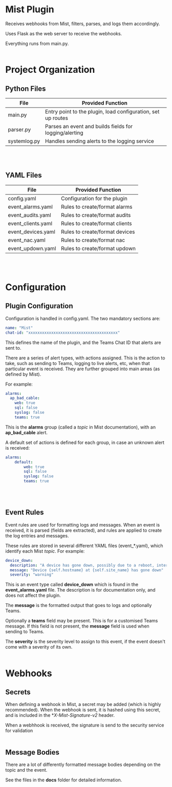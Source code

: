 # Mist Plugin

Receives webhooks from Mist, filters, parses, and logs them accordingly.

Uses Flask as the web server to receive the webhooks.

Everything runs from main.py.
</br></br>


# Project Organization
## Python Files

| File             | Provided Function                                             |
| ---------------- | ------------------------------------------------------------- |
| main.py          | Entry point to the plugin, load configuration, set up routes  |
| parser.py        | Parses an event and builds fields for logging/alerting        |
| systemlog.py     | Handles sending alerts to the logging service                 |
</br></br>


## YAML Files

| File               | Provided Function                           |
| ------------------ | ------------------------------------------- |
| config.yaml        | Configuration for the plugin                |
| event_alarms.yaml  | Rules to create/format alarms               |
| event_audits.yaml  | Rules to create/format audits               |
| event_clients.yaml | Rules to create/format clients              |
| event_devices.yaml | Rules to create/format devices              |
| event_nac.yaml     | Rules to create/format nac                  |
| event_updown.yaml  | Rules to create/format updown               |
</br></br>


# Configuration

## Plugin Configuration

Configuration is handled in config.yaml. The two mandatory sections are:

```yaml
name: "Mist"
chat-id: "xxxxxxxxxxxxxxxxxxxxxxxxxxxxxxxxxxxxxxx"
```

This defines the name of the plugin, and the Teams Chat ID that alerts are sent to.

There are a series of alert types, with actions assigned. This is the action to take, such as sending to Teams, logging to live alerts, etc, when that particular event is received. They are further grouped into main areas (as defined by Mist).

For example:

```yaml
alarms:
  ap_bad_cable:
    web: true
    sql: false
    syslog: false
    teams: true
```

This is the **alarms** group (called a _topic_ in Mist documentation), with an **ap_bad_cable** alert.

A default set of actions is defined for each group, in case an unknown alert is received:

```yaml
alarms:
    default:
        web: true
        sql: false
        syslog: false
        teams: true
```
</br></br>


## Event Rules

Event rules are used for formatting logs and messages. When an event is received, it is parsed (fields are extracted), and rules are applied to create the log entries and messages.

These rules are stored in several different YAML files (event_*.yaml), which identify each Mist _topic_. For example:

```yaml
device_down:
  description: "A device has gone down, possibly due to a reboot, internet outage, or upstream failure"
  message: "Device {self.hostname} at {self.site_name} has gone down"
  severity: "warning"
```

This is an event type called **device_down** which is found in the **event_alarms.yaml** file. The description is for documentation only, and does not affect the plugin.

The **message** is the formatted output that goes to logs and optionally Teams.

Optionally a **teams** field may be present. This is for a customised Teams message. If this field is not present, the **message** field is used when sending to Teams.

The **severity** is the severity level to assign to this event, if the event doesn't come with a severity of its own.
</br></br>


# Webhooks
## Secrets

When defining a webhook in Mist, a secret may be added (which is highly recommended). When the webhook is sent, it is hashed using this secret, and is included in the **X-Mist-Signature-v2* header.

When a webhhook is received, the signature is send to the security service for validation
</br></br>


## Message Bodies

There are a lot of differently formatted message bodies depending on the topic and the event.

See the files in the **docs** folder for detailed information.
